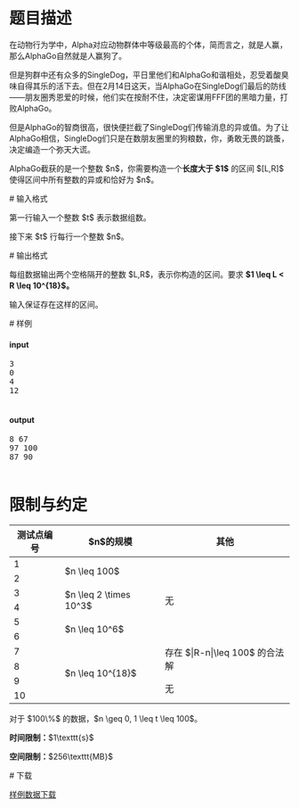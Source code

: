 # 题目描述

<p>在动物行为学中，Alpha对应动物群体中等级最高的个体，简而言之，就是人赢，那么AlphaGo自然就是人赢狗了。</p>
<p>但是狗群中还有众多的SingleDog，平日里他们和AlphaGo和谐相处，忍受着酸臭味自得其乐的活下去。但在2月14日这天，当AlphaGo在SingleDog们最后的防线——朋友圈秀恩爱的时候，他们实在按耐不住，决定密谋用FFF团的黑暗力量，打败AlphaGo。</p>
<p>但是AlphaGo的智商很高，很快便拦截了SingleDog们传输消息的异或值。为了让AlphaGo相信，SingleDog们只是在数朋友圈里的狗粮数，你，勇敢无畏的跳蚤，决定编造一个弥天大谎。</p>
<p>AlphaGo截获的是一个整数 $n$，你需要构造一个<strong>长度大于 $1$</strong> 的区间 $[L,R]$ 使得区间中所有整数的异或和恰好为 $n$。</p>
# 输入格式


<p>第一行输入一个整数 $t$ 表示数据组数。</p>
<p>接下来 $t$ 行每行一个整数 $n$。</p>
# 输出格式


<p>每组数据输出两个空格隔开的整数 $L,R$，表示你构造的区间。要求 <strong>$1 \leq L &lt; R \leq 10^{18}$。</strong></p>
<p>输入保证存在这样的区间。</p>
# 样例


<h4>input</h4>
<pre>3
0
4
12

</pre>

<h4>output</h4>
<pre>8 67
97 100
87 90

</pre>

# 限制与约定


<div class="table-responsive">
<table class="table table-bordered table-text-center table-vertical-middle"><thead><tr><th>测试点编号</th>
<th>$n$的规模</th>
<th>其他</th>
</tr></thead><tbody><tr><td>1</td><td rowspan="2">$n \leq 100$</td><td rowspan="6">无</td></tr><tr><td>2</td></tr><tr><td>3</td><td rowspan="2">$n \leq 2 \times 10^3$</td></tr><tr><td>4</td></tr><tr><td>5</td><td rowspan="2">$n \leq 10^6$</td></tr><tr><td>6</td></tr><tr><td>7</td><td rowspan="4">$n \leq 10^{18}$</td><td rowspan="2">存在 $|R-n|\leq 100$ 的合法解</td></tr><tr><td>8</td></tr><tr><td>9</td><td rowspan="2">无</td></tr><tr><td>10</td></tr></tbody></table></div>

<p>对于 $100\%$ 的数据，$n \geq 0, 1 \leq t \leq 100$。</p>
<p><strong>时间限制：</strong>$1\texttt{s}$</p>
<p><strong>空间限制：</strong>$256\texttt{MB}$</p>
# 下载


<p><a href="/download.php?type=problem&amp;id=350">样例数据下载</a></p>
